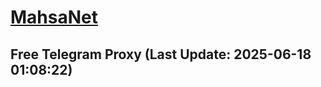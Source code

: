 
# [MahsaNet](https://t.me/mahsa_net)
## Free Telegram Proxy (Last Update: 2025-06-18 01:08:22)

    